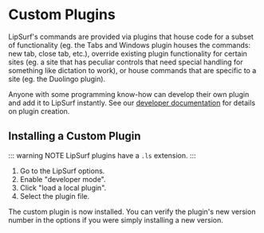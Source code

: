 # Custom Plugins

LipSurf's commands are provided via plugins that house code for a subset of functionality (eg. the Tabs and Windows plugin houses the commands: <span class="voice-cmd">new tab</span>, <span class="voice-cmd">close tab</span>, etc.), override existing plugin functionality for certain sites (eg. a site that has peculiar controls that need special handling for something like dictation to work), or house commands that are specific to a site (eg. the Duolingo plugin).

Anyone with some programming know-how can develop their own plugin and add it to LipSurf instantly. See our <a href="https://docs.lipsurf.com">developer documentation</a> for details on plugin creation.

## Installing a Custom Plugin

::: warning NOTE
LipSurf plugins have a `.ls` extension.
:::

1. Go to the LipSurf options.
2. Enable "developer mode".
3. Click "load a local plugin".
4. Select the plugin file.

The custom plugin is now installed. You can verify the plugin's new version number in the options if you were simply installing a new version.